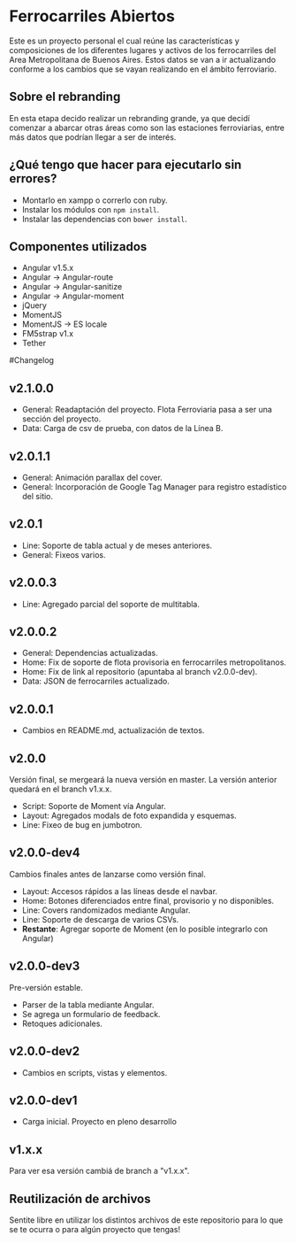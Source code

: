 # Ferrocarriles Abiertos
Este es un proyecto personal el cual reúne las características y composiciones de los diferentes lugares y activos de los ferrocarriles del Area Metropolitana de Buenos Aires. 
Estos datos se van a ir actualizando conforme a los cambios que se vayan realizando en el ámbito ferroviario. 

## Sobre el rebranding
En esta etapa decido realizar un rebranding grande, ya que decidí comenzar a abarcar otras áreas como son las estaciones ferroviarias, entre más datos que podrían llegar a ser de interés. 

## ¿Qué tengo que hacer para ejecutarlo sin errores? 
* Montarlo en xampp o correrlo con ruby. 
* Instalar los módulos con `npm install`. 
* Instalar las dependencias con `bower install`. 

## Componentes utilizados 
* Angular v1.5.x 
* Angular -> Angular-route 
* Angular -> Angular-sanitize 
* Angular -> Angular-moment 
* jQuery 
* MomentJS
* MomentJS -> ES locale 
* FM5strap v1.x 
* Tether 

#Changelog
## v2.1.0.0 
* General: Readaptación del proyecto. Flota Ferroviaria pasa a ser una sección del proyecto. 
* Data: Carga de csv de prueba, con datos de la Línea B. 

## v2.0.1.1 
* General: Animación parallax del cover. 
* General: Incorporación de Google Tag Manager para registro estadístico del sitio. 

## v2.0.1
* Line: Soporte de tabla actual y de meses anteriores. 
* General: Fixeos varios. 

## v2.0.0.3
* Line: Agregado parcial del soporte de multitabla. 

## v2.0.0.2
* General: Dependencias actualizadas. 
* Home: Fix de soporte de flota provisoria en ferrocarriles metropolitanos. 
* Home: Fix de link al repositorio (apuntaba al branch v2.0.0-dev). 
* Data: JSON de ferrocarriles actualizado. 

## v2.0.0.1 
* Cambios en README.md, actualización de textos. 

## v2.0.0
Versión final, se mergeará la nueva versión en master. La versión anterior quedará en el branch v1.x.x. 
* Script: Soporte de Moment vía Angular. 
* Layout: Agregados modals de foto expandida y esquemas.
* Line: Fixeo de bug en jumbotron. 

## v2.0.0-dev4
Cambios finales antes de lanzarse como versión final. 
* Layout: Accesos rápidos a las líneas desde el navbar. 
* Home: Botones diferenciados entre final, provisorio y no disponibles. 
* Line: Covers randomizados mediante Angular. 
* Line: Soporte de descarga de varios CSVs. 
* **Restante**:  Agregar soporte de Moment (en lo posible integrarlo con Angular)

## v2.0.0-dev3
Pre-versión estable. 
* Parser de la tabla mediante Angular. 
* Se agrega un formulario de feedback. 
* Retoques adicionales. 

## v2.0.0-dev2
* Cambios en scripts, vistas y elementos. 

## v2.0.0-dev1
* Carga inicial. Proyecto en pleno desarrollo 

## v1.x.x 
Para ver esa versión cambiá de branch a "v1.x.x". 

## Reutilización de archivos 
Sentite libre en utilizar los distintos archivos de este repositorio para lo que se te ocurra o para algún proyecto que tengas! 